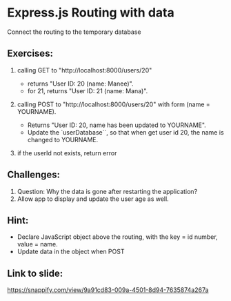 # Express.js Routing with data

Connect the routing to the temporary database

## Exercises:

1. calling GET to "http://localhost:8000/users/20"

   - returns "User ID: 20 (name: Manee)".
   - for 21, returns "User ID: 21 (name: Mana)".

2. calling POST to "http://localhost:8000/users/20" with form (name = YOURNAME).

   - Returns "User ID: 20, name has been updated to YOURNAME".
   - Update the `userDatabase``, so that when get user id 20, the name is changed to YOURNAME.

3. if the userId not exists, return error

## Challenges:

1. Question: Why the data is gone after restarting the application?
2. Allow app to display and update the user age as well.

## Hint:

- Declare JavaScript object above the routing, with the key = id number, value = name.
- Update data in the object when POST

## Link to slide:

https://snappify.com/view/9a91cd83-009a-4501-8d94-7635874a267a
